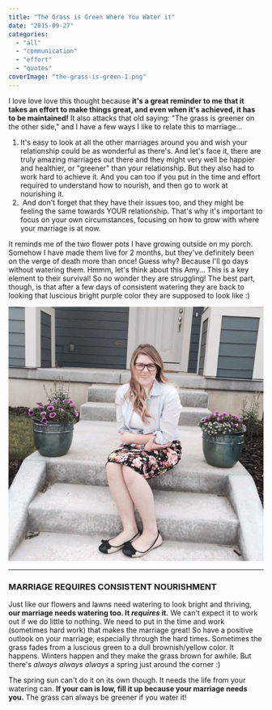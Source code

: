 ```yaml
---
title: "The Grass is Green Where You Water it"
date: "2015-09-27"
categories: 
  - "all"
  - "communication"
  - "effort"
  - "quotes"
coverImage: "the-grass-is-green-1.png"
---
```


I love love love this thought because **it's a great reminder to me that it takes an effort to make things great, and even when it's achieved, it has to be maintained!** It also attacks that old saying: "The grass is greener on the other side," and I have a few ways I like to relate this to marriage...

1. It's easy to look at all the other marriages around you and wish your relationship could be as wonderful as there's. And let's face it, there are truly amazing marriages out there and they might very well be happier and healthier, or "greener" than your relationship. But they also had to work hard to achieve it. And you can too if you put in the time and effort required to understand how to nourish, and then go to work at nourishing it.
2.  And don't forget that they have their issues too, and they might be feeling the same towards YOUR relationship. That's why it's important to focus on your own circumstances, focusing on how to grow with where your marriage is at now.

It reminds me of the two flower pots I have growing outside on my porch. Somehow I have made them live for 2 months, but they've definitely been on the verge of death more than once! Guess why? Because I'll go days without watering them. Hmmm, let's think about this Amy... This is a key element to their survival! So no wonder they are struggling! The best part, though, is that after a few days of consistent watering they are back to looking that luscious bright purple color they are supposed to look like :)

![the grass is greener, the grass is green where you water it, nourishing your marriage, working at your marriage, marriage advice, the grass is green quotes, marriage quotes, marriage advice, marriage help, competition in marriage, jealous of other marriages, ](/images/IMG_0078-2.jpg)

* * *

### MARRIAGE REQUIRES CONSISTENT NOURISHMENT

Just like our flowers and lawns need watering to look bright and thriving, **our marriage needs watering too. It _requires_ it.** We can't expect it to work out if we do little to nothing. We need to put in the time and work (sometimes hard work) that makes the marriage great! So have a positive outlook on your marriage, especially through the hard times. Sometimes the grass fades from a luscious green to a dull brownish/yellow color. It happens. Winters happen and they make the grass brown for awhile. But there's _always always always_ a spring just around the corner :)

The spring sun can't do it on its own though. It needs the life from your watering can. **If your can is low, fill it up because your marriage needs you.** The grass can always be greener if you water it!
